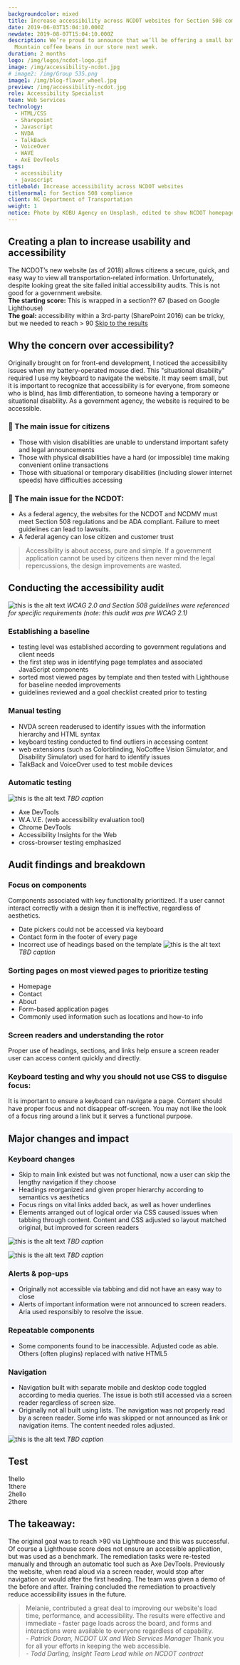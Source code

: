 ```yaml
---
backgroundcolor: mixed
title: Increase accessibility across NCDOT websites for Section 508 compliance
date: 2019-06-03T15:04:10.000Z
newdate: 2019-08-07T15:04:10.000Z
description: We’re proud to announce that we’ll be offering a small batch of Jamaica Blue
  Mountain coffee beans in our store next week.
duration: 2 months
logo: /img/logos/ncdot-logo.gif
image: /img/accessibility-ncdot.jpg
# image2: /img/Group 535.png
image1: /img/blog-flavor_wheel.jpg
preview: /img/accessibility-ncdot.jpg
role: Accessibility Specialist 
team: Web Services
technology:
  - HTML/CSS
  - Sharepoint
  - Javascript
  - NVDA
  - TalkBack
  - VoiceOver
  - WAVE
  - AxE DevTools
tags:
  - accessibility
  - javascript
titlebold: Increase accessibility across NCDOT websites
titlenormal: for Section 508 compliance
client: NC Department of Transportation
weight: 1
notice: Photo by KOBU Agency on Unsplash, edited to show NCDOT homepage
---
```


<section>

<div class="inner-wrap content">

<div class="first">

  ## Creating a plan to increase usability and accessibility
  The NCDOT’s new website (as of 2018) allows citizens a secure, quick, and easy way to view all transportation-related information. Unfortunately, despite looking great the site failed initial accessibility audits. This is not good for a government website.
  <br>
  **The starting score:** This is wrapped in a section?? 67 (based on Google Lighthouse)
  <br>
  **The goal:** accessibility within a 3rd-party (SharePoint 2016) can be tricky, but 
  we needed to reach > 90
  [Skip to the results](post/ncdot-accessibility/#the-takeaway)

</div>
<div class="div2"> 

## Why the concern over accessibility?
  Originally brought on for front-end development, I noticed the accessibility issues when my battery-operated mouse died. This "situational disability" required I use my keyboard to navigate the website. It may seem small, but it is important to recognize that accessibility is for everyone, from someone who is blind, has limb differentiation, to someone having a temporary or situational disability. As a government agency, the website is required to be accessible.  
  ### <span aria-hidden="true">🚩</span> The main issue for citizens
  - Those with vision disabilities are unable to understand important safety and legal announcements
  - Those with physical disabilities have a hard (or impossible) time making convenient online transactions
  - Those with situational or temporary disabilities (including slower internet speeds) have difficulties accessing 
  ### <span aria-hidden="true">🚩</span> The main issue for the NCDOT: 
  - As a federal agency, the websites for the NCDOT and NCDMV must meet Section 508 regulations and be ADA compliant. Failure to meet guidelines can lead to lawsuits.     
  - A federal agency can lose citizen and customer trust

</div>

  > Accessibility is about access, pure and simple. If a government application cannot be used by citizens then never mind the legal repercussions, the design improvements are wasted.

</div>

</section>

<section class="fullwidth purple">

<div class="inner-wrap">

<div role="presentation" class="fullwidth img" style="background-image: url(/img/decorative-desk.jpg)">

</div>

<div>

  ## Conducting the accessibility audit
  ![this is the alt text](/img/ncdot-a11y2.png "Title is optional")
  *WCAG 2.0 and Section 508 guidelines were referenced for specific requirements (note: this audit was pre WCAG 2.1)*
  ### Establishing a baseline
  - testing level was established according to government regulations and client needs
  - the first step was in identifying page templates and associated JavaScript components 
  - sorted most viewed pages by template and then tested with Lighthouse for baseline needed improvements 
  - guidelines reviewed and a goal checklist created prior to testing
  ### Manual testing
  - NVDA screen readerused to identify issues with the information hierarchy and HTML syntax
  - keyboard testing conducted to find outliers in accessing content
  - web extensions (such as Colorblinding, NoCoffee Vision Simulator, and Disability Simulator) used for hard to identify issues
  - TalkBack and VoiceOver used to test mobile devices
  ### Automatic testing
  ![this is the alt text](/img/ncdot-a11y.jpg "Title is optional")
  *TBD caption*
  - Axe DevTools
  - W.A.V.E. (web accessibility evaluation tool)
  - Chrome DevTools
  - Accessibility Insights for the Web
  - cross-browser testing emphasized

</div>

</div>

</section>

<section>
<div class="inner-wrap">

  ## Audit findings and breakdown
  ### Focus on components
  Components associated with key functionality prioritized. If a user cannot interact correctly with a design then it is ineffective, regardless of aesthetics.
  - Date pickers could not be accessed via keyboard
  - Contact form in the footer of every page
  - Incorrect use of headings based on the template
  ![this is the alt text](/img/ncdot-wave.png "Title is optional")
  *TBD caption*
  ### Sorting pages on most viewed pages to prioritize testing 
  - Homepage
  - Contact
  - About
  - Form-based application pages
  - Commonly used information such as locations and how-to info
  ### Screen readers and understanding the rotor 
  Proper use of headings, sections, and links help ensure a screen reader user can access content quickly and directly.
  ### Keyboard testing and why you should not use CSS to disguise focus:  
  It is important to ensure a keyboard can navigate a page. Content should have proper focus and not disappear off-screen. You may not like the look of a focus ring around a link but it serves a functional purpose.

</div>
</section>

<section style="background-color: #F5F6FC">
<div class="inner-wrap content">
<div class="div-1">

  ## Major changes and impact

  ### Keyboard changes  
  - Skip to main link existed but was not functional, now a user can skip the lengthy navigation if they choose
  - Headings reorganized and given proper hierarchy according to semantics vs aesthetics
  - Focus rings on vital links added back, as well as hover underlines
  - Elements arranged out of logical order via CSS caused issues when tabbing through content. Content and CSS adjusted so layout matched original, but improved for screen readers

</div>
<div class="div-2">

  ![this is the alt text](/img/ncdot-alert.png "Title is optional")
  *TBD caption*

</div>
<div class="div-3">

  ![this is the alt text](/img/ncdot-components.png "Title is optional")
  *TBD caption*

</div>
<div class="div-4">

  ### Alerts & pop-ups
  - Originally not accessible via tabbing and did not have an easy way to close
  - Alerts of important information were not announced to screen readers. Aria used responsibly to resolve the issue.

  ### Repeatable components
  - Some components found to be inaccessible.  Adjusted code as able. Others (often plugins) replaced with native HTML5

  ### Navigation
  - Navigation built with separate mobile and desktop code toggled according to media queries. The issue is both still accessed via a screen reader regardless of screen size.
  - Originally not all built using lists. The navigation was not properly read by a screen reader. Some info was skipped or not announced as link or navigation items. The content needed roles adjusted.

</div>
<div class="div-5">

  ![this is the alt text](/img/ncdot-navigation.png "Title is optional")
  *TBD caption*

</div>
</div>
</section>

<section>

  ## Test
<div class="parent3">
<div class="div--1">
<div class="subparent3">
<div class="subdiv--1"> 1hello</div>
<div class="subdiv--2">1there </div>
</div>
</div>
<div class="div--2"> 
<div class="subparent3">
<div class="subdiv--1"> 2hello</div>
<div class="subdiv--2">2there </div>
</div>
</div>
</div>
</section>


<section class="takeaway fullwidth">

<div class="inner-wrap">

  ## The takeaway: 
  The original goal was to reach >90 via Lighthouse and this was successful. Of course a Lighthouse score does not ensure an accessible application, but was used as a benchmark. The remediation tasks were re-tested manually and through an automatic tool such as Axe DevTools. Previously the website, when read aloud via a screen reader, would stop after navigation or would after the first heading. The team was given a demo of the before and after. Training concluded the remediation to proactively reduce accessibility issues in the future. 

  </div>
  
</section>

  > Melanie, contributed a great deal to improving our website's load time, performance, and accessibility. The results were effective and immediate - faster page loads across the board, and forms and interactions were available to everyone regardless of capability.  
  *- Patrick Doran, NCDOT UX and Web Services Manager*
  > Thank you for all your efforts in keeping the web accessible.   
  *- Todd Darling, Insight Team Lead while on NCDOT contract*

